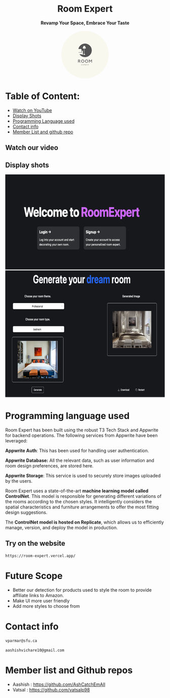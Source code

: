 # <div align="center">Room Expert</div>

<div align="center" style="font-weight:bold">Revamp Your Space, Embrace Your Taste</div>
</br>
<div align="center"><img src ="logo.png" style="vertical-align:middle; border-radius:100%; width:150px; height:150px"></div>

# Table of Content:

- [Watch on YouTube](#watch-our-video)
- [Display Shots](#display-shots)
- [Programming Language used ](#programming-language-used)
- [Contact info](#contact-info)
- [Member List and github repo](#member-list-and-github-repos)

## Watch our video

## Display shots

<div align="center"><img src ="landing.png" width=600" height="300"></div>  
<div align="center"><img src ="generated.png" width="600" height="400"></div>  

# Programming language used

Room Expert has been built using the robust T3 Tech Stack and Appwrite for backend operations. The following services
from Appwrite have been leveraged:

**Appwrite Auth**: This has been used for handling user authentication.

**Appwrite Database:** All the relevant data, such as user information and room design preferences, are stored here.

**Appwrite Storage**: This service is used to securely store images uploaded by the users.

Room Expert uses a state-of-the-art **machine learning model called ControlNet**. This model is responsible for
generating different variations of the rooms according to the chosen styles. It intelligently considers the spatial
characteristics and furniture arrangements to offer the most fitting design suggestions.

The **ControlNet model is hosted on Replicate**, which allows us to efficiently manage, version, and deploy the model in
production.

## Try on the website

```
https://room-expert.vercel.app/
```

# Future Scope

- Better our detection for products used to style the room to provide affiliate links to Amazon.
- Make UI more user friendly
- Add more styles to choose from

# Contact info

 ```
vparmar@sfu.ca
 ```

 ```
 aashishvichare10@gmail.com
 ```

# Member list and Github repos

- Aashish :  https://github.com/AshCatchEmAll
- Vatsal : https://github.com/vatsalp98


 

